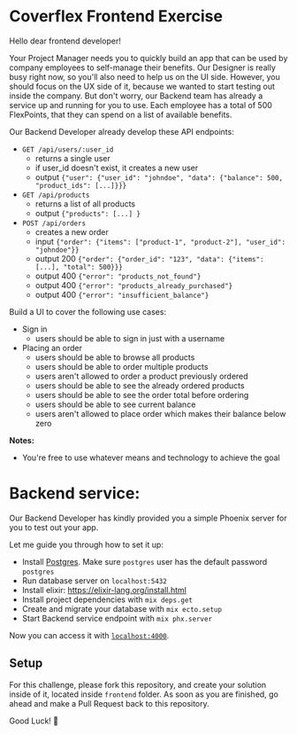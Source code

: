 # Coverflex Frontend Exercise

Hello dear frontend developer!

Your Project Manager needs you to quickly build an app that can be used by company employees  to self-manage their benefits.
Our Designer is really busy right now, so you'll also need to help us on the UI side. However, you should focus on the UX side of it, because we wanted to start testing out inside the company. But don't worry, our Backend team has already a service up and running for you to use.
Each employee has a total of 500 FlexPoints, that they can spend on a list of available benefits.

Our Backend Developer already develop these API endpoints:
- `GET /api/users/:user_id`
    - returns a single user
    - if user_id doesn't exist, it creates a new user
    - output `{"user": {"user_id": "johndoe", "data": {"balance": 500, "product_ids": [...]}}}`
- `GET /api/products`
    - returns a list of all products
    - output `{"products": [...] }`
- `POST /api/orders`
    - creates a new order
    - input `{"order": {"items": ["product-1", "product-2"], "user_id": "johndoe"}}`
    - output 200 `{"order": {"order_id": "123", "data": {"items": [...], "total": 500}}}`
    - output 400 `{"error": "products_not_found"}`
    - output 400 `{"error": "products_already_purchased"}`
    - output 400 `{"error": "insufficient_balance"}`
    
Build a UI to cover the following use cases:
- Sign in
    - users should be able to sign in just with a username
- Placing an order
    - users should be able to browse all products
    - users should be able to order multiple products
    - users aren't allowed to order a product previously ordered
    - users should be able to see the already ordered products
    - users should be able to see the order total before ordering
    - users should be able to see current balance
    - users aren't allowed to place order which makes their balance below zero

**Notes:**
- You're free to use whatever means and technology to achieve the goal


# Backend service:
Our Backend Developer has kindly provided you a simple Phoenix server for you to test out your app.

Let me guide you through how to set it up:
  * Install [Postgres](https://www.postgresql.org/download/). Make sure `postgres` user has the default password `postgres`
  * Run database server on `localhost:5432`
  * Install elixir: https://elixir-lang.org/install.html
  * Install project dependencies with `mix deps.get`
  * Create and migrate your database with `mix ecto.setup`
  * Start Backend service endpoint with `mix phx.server`

Now you can access it with [`localhost:4000`](http://localhost:4000).

## Setup

For this challenge, please fork this repository, and create your solution inside of it, located inside `frontend` folder.
As soon as you are finished, go ahead and make a Pull Request back to this repository.

Good Luck! 🙌
